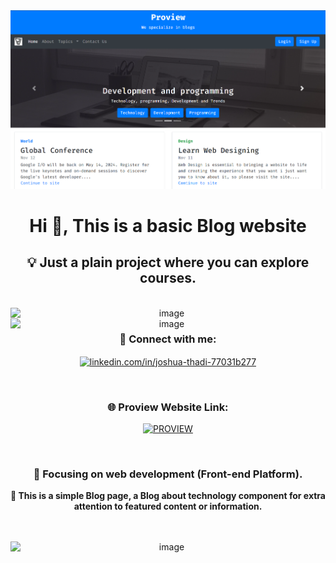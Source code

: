 <!-- MasterHead -->
<a href="https://JoshuaThadi.io">
    <img src="proview-img.png" alt="MasterHead">
</a>

<h1 align="center">Hi 👋, This is a basic Blog website</h1>

<h2 align="center">💡 Just a plain project where you can explore courses.</h2>

<br>
<div align="center">
    <img align="left" alt="image" width="500" src="https://github.com/JoshuaThadi/Proview/blob/main/Screenshot%202024-08-11%20185903.png">
    <img align="left" alt="image" width="500" src="https://github.com/JoshuaThadi/Proview/blob/main/Screenshot%202024-08-11%20185937.png">
</div>
<br/>


<h3 align="center">🧲 Connect with me:</h3>
<p align="center">
    <a href="https://linkedin.com/in/joshua-thadi-77031b277" target="_blank">
        <img align="center" src="https://raw.githubusercontent.com/rahuldkjain/github-profile-readme-generator/master/src/images/icons/Social/linked-in-alt.svg" alt="linkedin.com/in/joshua-thadi-77031b277" height="30" width="40" />
    </a>
</p>

<br/>

<div align="center">
    <h3>🌐 Proview Website Link:</h3>
    
   [![PROVIEW](https://img.shields.io/badge/PROVIEW-000000?style=for-the-badge&logo=Google-Chrome&logoColor=white)](https://joshuathadi.github.io/Proview/)

</div>

<br/>

<h3 align="center">📍 Focusing on web development (Front-end Platform).</h3>
<p class="lead text-dark" align="center"><b>📱 This is a simple Blog page, a Blog about technology component for
extra attention to featured content or information.</b></p>

<br/>

<br>
<div align="center">
    <img align="left" alt="image" width="500" src="">
</div>
<br/>

